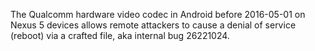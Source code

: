 The Qualcomm hardware video codec in Android before 2016-05-01 on Nexus 5 devices allows remote attackers to cause a denial of service (reboot) via a crafted file, aka internal bug 26221024.